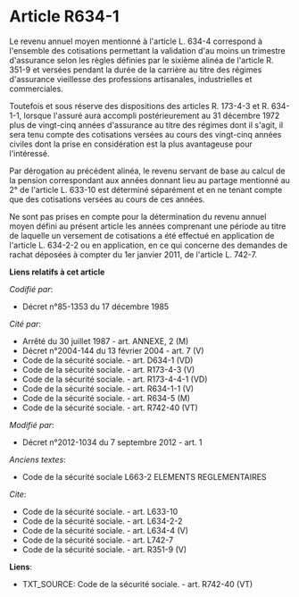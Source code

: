 # Article R634-1

Le revenu annuel moyen mentionné à l'article L. 634-4 correspond à l'ensemble des cotisations permettant la validation d'au
moins un trimestre d'assurance selon les règles définies par le sixième alinéa de l'article R. 351-9 et versées pendant la
durée de la carrière au titre des régimes d'assurance vieillesse des professions artisanales, industrielles et commerciales. 

Toutefois et sous réserve des dispositions des articles R. 173-4-3 et R. 634-1-1, lorsque l'assuré aura accompli
postérieurement au 31 décembre 1972 plus de vingt-cinq années d'assurance au titre des régimes dont il s'agit, il sera tenu
compte des cotisations versées au cours des vingt-cinq années civiles dont la prise en considération est la plus avantageuse
pour l'intéressé. 

Par dérogation au précédent alinéa, le revenu servant de base au calcul de la pension correspondant aux années donnant lieu
au partage mentionné au 2° de l'article L. 633-10 est déterminé séparément et en ne tenant compte que des cotisations versées
au cours de ces années. 

Ne sont pas prises en compte pour la détermination du revenu annuel moyen défini au présent article les années comprenant une
période au titre de laquelle un versement de cotisations a été effectué en application de l'article L. 634-2-2 ou en
application, en ce qui concerne des demandes de rachat déposées à compter du 1er janvier 2011, de l'article L. 742-7.

**Liens relatifs à cet article**

_Codifié par_:

  - Décret n°85-1353 du 17 décembre 1985

_Cité par_:

  - Arrêté du 30 juillet 1987 - art. ANNEXE, 2 (M)
  - Décret n°2004-144 du 13 février 2004 - art. 7 (V)
  - Code de la sécurité sociale. - art. D634-1 (VD)
  - Code de la sécurité sociale. - art. R173-4-3 (V)
  - Code de la sécurité sociale. - art. R173-4-4-1 (VD)
  - Code de la sécurité sociale. - art. R634-1-1 (V)
  - Code de la sécurité sociale. - art. R634-5 (M)
  - Code de la sécurité sociale. - art. R742-40 (VT)

_Modifié par_:

  - Décret n°2012-1034 du 7 septembre 2012 - art. 1

_Anciens textes_:

  - Code de la sécurité sociale L663-2 ELEMENTS REGLEMENTAIRES

_Cite_:

  - Code de la sécurité sociale. - art. L633-10
  - Code de la sécurité sociale. - art. L634-2-2
  - Code de la sécurité sociale. - art. L634-4 (V)
  - Code de la sécurité sociale. - art. L742-7
  - Code de la sécurité sociale. - art. R351-9 (V)

**Liens**:

  - TXT_SOURCE: Code de la sécurité sociale. - art. R742-40 (VT)

